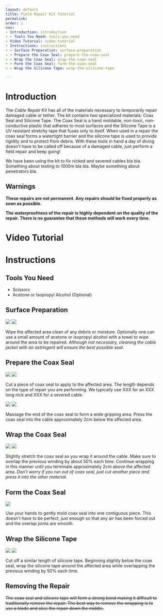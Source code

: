 ```yaml
---
layout: default
title: Field Repair Kit Tutorial
permalink: 
order: 1
nav:
- Introduction: introduction
- - Tools You Need: tools-you-need
- Video Tutorial: video-tutorial
- Instructions: instructions
- - Surface Preparation: surface-preparation
- - Prepare the Coax Seal: prepare-the-coax-seal
- - Wrap the Coax Seal: wrap-the-coax-seal
- - Form the Coax Seal: form-the-coax-seal
- - Wrap the Silicone Tape: wrap-the-silicone-tape

---
```


# Introduction

The *Cable Repair Kit* has all of the materials necessary to temporarily repair damaged cable or tether. The kit contains two specialized materials: Coax Seal and Silicone Tape. The Coax Seal is a hand moldable, non-toxic, non-conductive plastic that adheres to most surfaces and the Silicone Tape is a UV resistant stretchy tape that fuses only to itself. When used in a repair the coax seal forms a watertight barrier and the silicone tape is used to provide rigidity and to protect from debris. With these tools in hand a day of diving doesn't have to be called off because of a damaged cable, just perform a field repair and keep going!

We have been using the kit to fix nicked and severed cables bla bla. Something about testing to 1000m bla bla. Maybe something about penetrators bla.




## Warnings

<i class="fa fa-exclamation-triangle fa-fw fa-2x text-warning"></i>  **These repairs are not permanent. Any repairs should be fixed properly as soon as possible.**

<i class="fa fa-exclamation-triangle fa-fw fa-2x text-warning"></i> **The waterproofness of the repair is highly dependent on the quality of the repair. There is no guarantee that these methods will work every time.**

# Video Tutorial

# Instructions

## Tools You Need

* Scissors
* Acetone or Isopropyl Alcohol (Optional)

## Surface Preparation 

<img src="/cable-repair-kit/cad/IMG_1349.jpg" class="img-responsive img-center" style="max-width:400px"  />
<img src="/cable-repair-kit/cad/IMG_1356.jpg" class="img-responsive img-center" style="max-width:400px"  />

Wipe the affected area clean of any debris or moisture. Optionally one can use a small amount of acetone or isopropyl alcohol with a towel to wipe around the area to be repaired. *Although not necessary, cleaning the cable jacket with an astringent will ensure the best possible seal.* 


## Prepare the Coax Seal

<img src="/cable-repair-kit/cad/IMG_1350.jpg" class="img-responsive img-center" style="max-width:400px"  />
<img src="/cable-repair-kit/cad/IMG_1357.jpg" class="img-responsive img-center" style="max-width:400px"  />

Cut a piece of coax seal to apply to the affected area. The length depends on the type of repair you are performing. We typically use XXX for an XXX long nick and XXX for a severed cable. 

<img src="/cable-repair-kit/cad/IMG_1351.jpg" class="img-responsive img-center" style="max-width:400px"  />
<img src="/cable-repair-kit/cad/IMG_1358.jpg" class="img-responsive img-center" style="max-width:400px"  />

Massage the end of the coax seal to form a wide gripping area. Press the coax seal into the cable approximately 2cm below the affected area. 

## Wrap the Coax Seal

<img src="/cable-repair-kit/cad/IMG_1352.jpg" class="img-responsive img-center" style="max-width:400px"  />
<img src="/cable-repair-kit/cad/IMG_1359.jpg" class="img-responsive img-center" style="max-width:400px"  />

Slightly stretch the coax seal as you wrap it around the cable. Make sure to overlap the previous winding by about 50% each time. Continue wrapping in this manner until you terminate approximately 2cm above the affected area. *Don't worry if you run out of coax seal, just cut another piece and press it into the other material.* 

## Form the Coax Seal

<img src="/cable-repair-kit/cad/IMG_1353.jpg" class="img-responsive img-center" style="max-width:400px"  />

Use your hands to gently mold coax seal into one contiguous piece. This doesn't have to be perfect, just enough so that any air has been forced out and the overlap joints are smooth.

## Wrap the Silicone Tape

<img src="/cable-repair-kit/cad/IMG_1355.jpg" class="img-responsive img-center" style="max-width:400px"  />
<img src="/cable-repair-kit/cad/IMG_1360.jpg" class="img-responsive img-center" style="max-width:400px"  />


Cut off a similar length of silicone tape. Beginning slightly below the coax seal, wrap the silicone tape around the affected area while overlapping the previous winding by 50% each time.

## Removing the Repair

~~The coax seal and silicone tape will form a strong bond making it difficult to traditionally remove the repair. The best way to remove the wrapping is to use a blade and slice the repair down the middle.~~